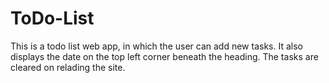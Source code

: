 # ToDo-List
This is a todo list web app, in which the user can add new tasks.
It also displays the date on the top left corner beneath the heading.
The tasks are cleared on relading the site.
